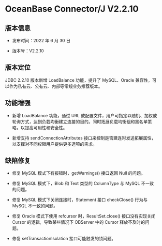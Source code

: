 # OceanBase Connector/J V2.2.10

## 版本信息

* 发布时间：2022 年 6 月 30 日

* 版本号：V2.2.10

## 版本定位

JDBC 2.2.10 版本新增 LoadBalance 功能，提升了 MySQL、Oracle 兼容性，可以作为私有云、公有云、内部等常规业务推荐版本。

## 功能增强

* 新增 LoadBalance 功能，通过 URL 或配置文件，用户可指定以随机、加权或轮询方式，达到负载均衡建立连接的目的。同时拓展负载均衡组和黑名单策略，以提高可用性和安全性。
  
* 新增支持 sendConnectionAttributes 接口来控制是否建连时发送拓展属性，以支撑对不同权限用户提供更多选项的需求。

## 缺陷修复

* 修复 MySQL 模式下有报错时，getWarnings() 接口返回 Null 的问题。

* 修复 MySQL 模式下，Blob 和 Text 类型的 ColumnType 与 MySQL 不一致的问题。

* 修复 MySQL 模式下关闭连接时，Statement 接口 checkClose() 行为与 MySQL 不一致的问题。

* 修复 Oracle 模式下使用 refcursor 时，ResultSet.close() 接口没有实现关闭 Cursor 的逻辑，导致某些情况下 OBServer 中的 Cursor 释放不及时的问题。

* 修复 setTransactionIsolation 接口可能触发的锁问题。
